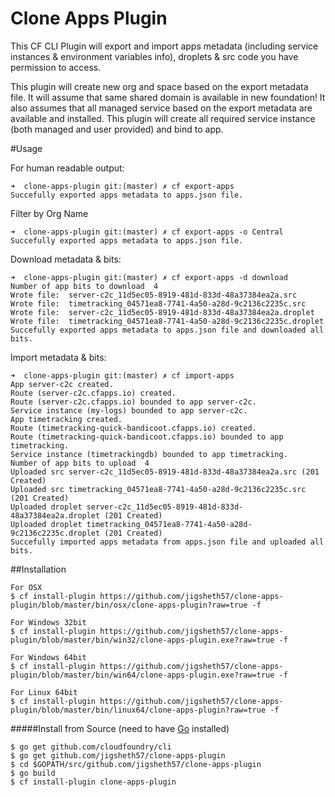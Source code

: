 # Clone Apps Plugin
This CF CLI Plugin will export and import apps metadata (including service instances & environment variables info), droplets & src code you have permission to access.

This plugin will create new org and space based on the export metadata file. It will assume that same shared domain is available in new foundation! It also assumes that all managed service based on the export metadata are available and installed. This plugin will create all required service instance (both managed and user provided) and bind to app.

#Usage

For human readable output:

```
➜  clone-apps-plugin git:(master) ✗ cf export-apps
Succefully exported apps metadata to apps.json file.
```

Filter by Org Name

```
➜  clone-apps-plugin git:(master) ✗ cf export-apps -o Central
Succefully exported apps metadata to apps.json file.
```

Download metadata & bits:

```
➜  clone-apps-plugin git:(master) ✗ cf export-apps -d download
Number of app bits to download  4
Wrote file:  server-c2c_11d5ec05-8919-481d-833d-48a37384ea2a.src
Wrote file:  timetracking_04571ea8-7741-4a50-a28d-9c2136c2235c.src
Wrote file:  server-c2c_11d5ec05-8919-481d-833d-48a37384ea2a.droplet
Wrote file:  timetracking_04571ea8-7741-4a50-a28d-9c2136c2235c.droplet
Succefully exported apps metadata to apps.json file and downloaded all bits.
```

Import metadata & bits:

```
➜  clone-apps-plugin git:(master) ✗ cf import-apps
App server-c2c created.
Route (server-c2c.cfapps.io) created.
Route (server-c2c.cfapps.io) bounded to app server-c2c.
Service instance (my-logs) bounded to app server-c2c.
App timetracking created.
Route (timetracking-quick-bandicoot.cfapps.io) created.
Route (timetracking-quick-bandicoot.cfapps.io) bounded to app timetracking.
Service instance (timetrackingdb) bounded to app timetracking.
Number of app bits to upload  4
Uploaded src server-c2c_11d5ec05-8919-481d-833d-48a37384ea2a.src (201 Created)
Uploaded src timetracking_04571ea8-7741-4a50-a28d-9c2136c2235c.src (201 Created)
Uploaded droplet server-c2c_11d5ec05-8919-481d-833d-48a37384ea2a.droplet (201 Created)
Uploaded droplet timetracking_04571ea8-7741-4a50-a28d-9c2136c2235c.droplet (201 Created)
Succefully imported apps metadata from apps.json file and uploaded all bits.
```

##Installation
```
For OSX
$ cf install-plugin https://github.com/jigsheth57/clone-apps-plugin/blob/master/bin/osx/clone-apps-plugin?raw=true -f

For Windows 32bit
$ cf install-plugin https://github.com/jigsheth57/clone-apps-plugin/blob/master/bin/win32/clone-apps-plugin.exe?raw=true -f

For Windows 64bit
$ cf install-plugin https://github.com/jigsheth57/clone-apps-plugin/blob/master/bin/win64/clone-apps-plugin.exe?raw=true -f

For Linux 64bit
$ cf install-plugin https://github.com/jigsheth57/clone-apps-plugin/blob/master/bin/linux64/clone-apps-plugin?raw=true -f

```
#####Install from Source (need to have [Go](http://golang.org/dl/) installed)
  ```
  $ go get github.com/cloudfoundry/cli
  $ go get github.com/jigsheth57/clone-apps-plugin
  $ cd $GOPATH/src/github.com/jigsheth57/clone-apps-plugin
  $ go build
  $ cf install-plugin clone-apps-plugin
  ```
